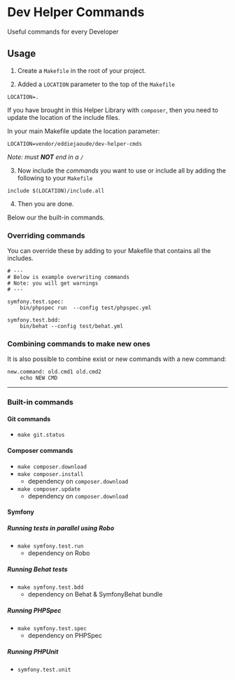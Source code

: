 # Dev Helper Commands

Useful commands for every Developer

## Usage

1. Create a `Makefile` in the root of your project.

2. Added a `LOCATION` parameter to the top of the `Makefile`

```
LOCATION=.
```

If you have brought in this Helper Library with `composer`, then you need to update the location of the include files.

In your main Makefile update the location parameter:

```
LOCATION=vendor/eddiejaoude/dev-helper-cmds
```

*Note: must **NOT** end in a `/`*

3. Now include the *commands* you want to use or include all by adding the following to your `Makefile`

```
include $(LOCATION)/include.all
```

4. Then you are done.

Below our the built-in commands. 
 
### Overriding commands

You can override these by adding to your Makefile that contains all the includes.

```
# ---
# Below is example overwriting commands
# Note: you will get warnings
# ---

symfony.test.spec:
	bin/phpspec run  --config test/phpspec.yml

symfony.test.bdd:
	bin/behat --config test/behat.yml 
```

### Combining commands to make new ones

It is also possible to combine exist or new commands with a new command:

```
new.command: old.cmd1 old.cmd2
    echo NEW CMD
```

---

### Built-in commands

#### Git commands

* `make git.status`

#### Composer commands

* `make composer.download`
* `make composer.install`
    * dependency on `composer.download`
* `make composer.update`
    * dependency on `composer.download`

#### Symfony

##### Running tests in parallel using Robo

* `make symfony.test.run`
    * dependency on Robo

##### Running Behat tests

* `make symfony.test.bdd`
    * dependency on Behat & SymfonyBehat bundle
    
##### Running PHPSpec

* `make symfony.test.spec`
    * dependency on PHPSpec
    
##### Running PHPUnit

* `symfony.test.unit`

